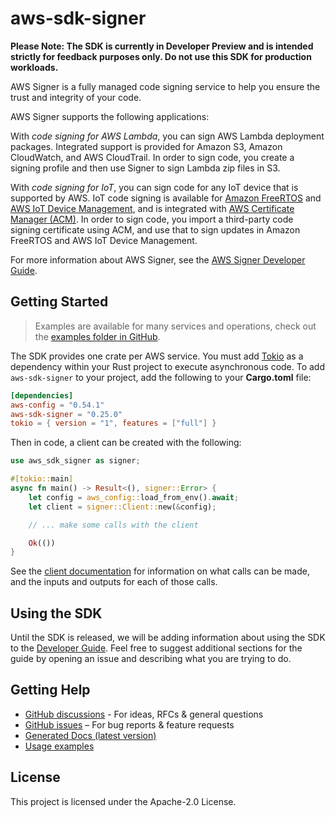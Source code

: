 # aws-sdk-signer

**Please Note: The SDK is currently in Developer Preview and is intended strictly for
feedback purposes only. Do not use this SDK for production workloads.**

AWS Signer is a fully managed code signing service to help you ensure the trust and integrity of your code.

AWS Signer supports the following applications:

With _code signing for AWS Lambda_, you can sign AWS Lambda deployment packages. Integrated support is provided for Amazon S3, Amazon CloudWatch, and AWS CloudTrail. In order to sign code, you create a signing profile and then use Signer to sign Lambda zip files in S3.

With _code signing for IoT_, you can sign code for any IoT device that is supported by AWS. IoT code signing is available for [Amazon FreeRTOS](http://docs.aws.amazon.com/freertos/latest/userguide/) and [AWS IoT Device Management](http://docs.aws.amazon.com/iot/latest/developerguide/), and is integrated with [AWS Certificate Manager (ACM)](http://docs.aws.amazon.com/acm/latest/userguide/). In order to sign code, you import a third-party code signing certificate using ACM, and use that to sign updates in Amazon FreeRTOS and AWS IoT Device Management.

For more information about AWS Signer, see the [AWS Signer Developer Guide](http://docs.aws.amazon.com/signer/latest/developerguide/Welcome.html).

## Getting Started

> Examples are available for many services and operations, check out the
> [examples folder in GitHub](https://github.com/awslabs/aws-sdk-rust/tree/main/examples).

The SDK provides one crate per AWS service. You must add [Tokio](https://crates.io/crates/tokio)
as a dependency within your Rust project to execute asynchronous code. To add `aws-sdk-signer` to
your project, add the following to your **Cargo.toml** file:

```toml
[dependencies]
aws-config = "0.54.1"
aws-sdk-signer = "0.25.0"
tokio = { version = "1", features = ["full"] }
```

Then in code, a client can be created with the following:

```rust
use aws_sdk_signer as signer;

#[tokio::main]
async fn main() -> Result<(), signer::Error> {
    let config = aws_config::load_from_env().await;
    let client = signer::Client::new(&config);

    // ... make some calls with the client

    Ok(())
}
```

See the [client documentation](https://docs.rs/aws-sdk-signer/latest/aws_sdk_signer/client/struct.Client.html)
for information on what calls can be made, and the inputs and outputs for each of those calls.

## Using the SDK

Until the SDK is released, we will be adding information about using the SDK to the
[Developer Guide](https://docs.aws.amazon.com/sdk-for-rust/latest/dg/welcome.html). Feel free to suggest
additional sections for the guide by opening an issue and describing what you are trying to do.

## Getting Help

* [GitHub discussions](https://github.com/awslabs/aws-sdk-rust/discussions) - For ideas, RFCs & general questions
* [GitHub issues](https://github.com/awslabs/aws-sdk-rust/issues/new/choose) – For bug reports & feature requests
* [Generated Docs (latest version)](https://awslabs.github.io/aws-sdk-rust/)
* [Usage examples](https://github.com/awslabs/aws-sdk-rust/tree/main/examples)

## License

This project is licensed under the Apache-2.0 License.


